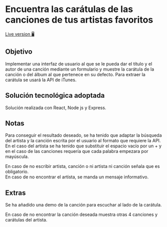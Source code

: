 # Encuentra las carátulas de las canciones de tus artistas favoritos

[Live version 🖥](https://flumotion-challenge.netlify.app/)

## Objetivo

Implementar una interfaz de usuario al que se le pueda dar el título y el autor de una canción mediante un formulario y muestre la carátula de la canción o del álbum al que pertenece en su defecto. Para extraer la carátula se usará la API de iTunes.

## Solución tecnológica adoptada

Solución realizada con React, Node js y Express.

## Notas

Para conseguir el resultado deseado, se ha tenido que adaptar la búsqueda del artista y la canción escrita por el usuario al formato que requiere la API. En el caso del artista se ha tenido que substituir el espacio vacío por un + y en el caso de las canciones requería que cada palabra empezara por mayúscula.

En caso de no escribir artista, canción o ni artista ni canción señala que es obligatorio. <br>
En caso de no encontrar el artista, se manda un mensaje informativo.

## Extras

Se ha añadido una demo de la canción para escuchar al lado de la carátula.

En caso de no encontrar la canción deseada muestra otras 4 canciones y carátulas del artista.
